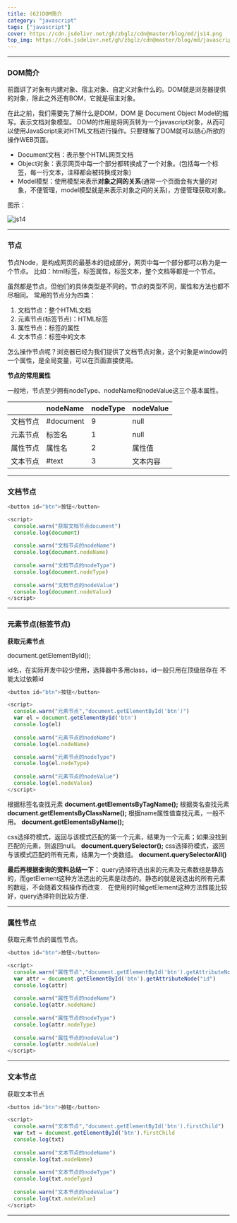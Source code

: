 ```yaml
---
title: (62)DOM简介
category: "javascript"
tags: ["javascript"]
cover: https://cdn.jsdelivr.net/gh/zbglz/cdn@master/blog/md/js14.png
top_img: https://cdn.jsdelivr.net/gh/zbglz/cdn@master/blog/md/javascript.svg
---
```


***

### DOM简介

前面讲了对象有内建对象、宿主对象、自定义对象什么的。DOM就是浏览器提供的对象，除此之外还有BOM，它就是宿主对象。

在此之前，我们需要先了解什么是DOM，DOM 是 Document Object Model的缩写。表示文档对象模型。
DOM的作用是将网页转为一个javascript对象，从而可以使用JavaScript来对HTML文档进行操作。只要理解了DOM就可以随心所欲的操作WEB页面。

* Document文档：表示整个HTML网页文档
* Object对象：表示网页中每一个部分都转换成了一个对象。(包括每一个标签，每一行文本，注释都会被转换成对象)
* Model模型：使用模型来表示**对象之间的关系**(通常一个页面会有大量的对象，不便管理，model模型就是来表示对象之间的关系)，方便管理获取对象。

图示：

![js14](https://cdn.jsdelivr.net/gh/zbglz/cdn@master/blog/md/js14.png)

***

### 节点

节点Node，是构成网页的最基本的组成部分，网页中每一个部分都可以称为是一个节点。
比如：html标签，标签属性，标签文本，整个文档等都是一个节点。

虽然都是节点，但他们的具体类型是不同的。节点的类型不同，属性和方法也都不尽相同。
常用的节点分为四类：

1. 文档节点：整个HTML文档
2. 元素节点(标签节点)：HTML标签
3. 属性节点：标签的属性
4. 文本节点：标签中的文本

怎么操作节点呢？浏览器已经为我们提供了文档节点对象，这个对象是window的一个属性，是全局变量，可以在页面直接使用。

**节点的常用属性**

一般地，节点至少拥有nodeType、nodeName和nodeValue这三个基本属性。

|        | nodeName | nodeType | nodeValue |
|  ----  |   ----   |   ----   |   ----    |
| 文档节点  | #document |9 |null |
| 元素节点  | 标签名 |1 |null |
| 属性节点  | 属性名 |2 |属性值 |
| 文本节点  | #text |3 |文本内容 |


***

### 文档节点



```js html
<button id="btn">按钮</button>

<script>
  console.warn("获取文档节点document")
  console.log(document)
  
  console.warn("文档节点的nodeName")
  console.log(document.nodeName)
  
  console.warn("文档节点的nodeType")
  console.log(document.nodeType)
  
  console.warn("文档节点的nodeValue")
  console.log(document.nodeValue)
</script>
```

***

### 元素节点(标签节点)

**获取元素节点**

document.getElementById();

id名，在实际开发中较少使用，选择器中多用class，id一般只用在顶级层存在 不能太过依赖id

```js html
<button id="btn">按钮</button>

<script>
  console.warn("元素节点","document.getElementById('btn')")
  var el = document.getElementById('btn')
  console.log(el)
  
  console.warn("元素节点的nodeName")
  console.log(el.nodeName)

  console.warn("元素节点的nodeType")
  console.log(el.nodeType)
  
  console.warn("元素节点的nodeValue")
  console.log(el.nodeValue)
</script>
```

根据标签名查找元素
**document.getElementsByTagName();**
根据类名查找元素
**document.getElementsByClassName();**
根据name属性值查找元素，一般不用。
**document.getElementsByName();**  

css选择符模式，返回与该模式匹配的第一个元素，结果为一个元素；如果没找到匹配的元素，则返回null。
**document.querySelector();**
css选择符模式，返回与该模式匹配的所有元素，结果为一个类数组。
**document.querySelectorAll()**  

**最后再根据查询的资料总结一下：**
query选择符选出来的元素及元素数组是静态的，而getElement这种方法选出的元素是动态的。静态的就是说选出的所有元素的数组，不会随着文档操作而改变．
在使用的时候getElement这种方法性能比较好，query选择符则比较方便．

***

### 属性节点

获取元素节点的属性节点。

```js html
<button id="btn">按钮</button>

<script>      
  console.warn("属性节点","document.getElementById('btn').getAttributeNode('id')")
  var attr = document.getElementById('btn').getAttributeNode("id")
  console.log(attr)
  
  console.warn("属性节点的nodeName")
  console.log(attr.nodeName)
    
  console.warn("属性节点的nodeType")
  console.log(attr.nodeType)
  
  console.warn("属性节点的nodeValue")
  console.log(attr.nodeValue)
</script>
```

***

### 文本节点

获取文本节点

```js html
<button id="btn">按钮</button>

<script>
  console.warn("文本节点","document.getElementById('btn').firstChild")
  var txt = document.getElementById('btn').firstChild
  console.log(txt)
  
  console.warn("文本节点的nodeName")
  console.log(txt.nodeName)
    
  console.warn("文本节点的nodeType")
  console.log(txt.nodeType)
  
  console.warn("文本节点的nodeValue")
  console.log(txt.nodeValue)
</script>
```


***
